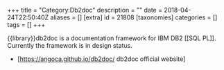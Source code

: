+++
title = "Category:Db2doc"
description = ""
date = 2018-04-24T22:50:40Z
aliases = []
[extra]
id = 21808
[taxonomies]
categories = []
tags = []
+++

{{library}}db2doc is a documentation framework for IBM DB2 [[SQL PL]]. Currently the framework is in design status.

* [https://angoca.github.io/db2doc/ db2doc official website]
